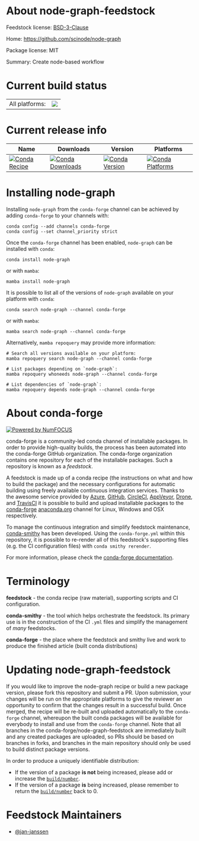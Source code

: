 About node-graph-feedstock
==========================

Feedstock license: [BSD-3-Clause](https://github.com/conda-forge/node-graph-feedstock/blob/main/LICENSE.txt)

Home: https://github.com/scinode/node-graph

Package license: MIT

Summary: Create node-based workflow

Current build status
====================


<table><tr><td>All platforms:</td>
    <td>
      <a href="https://dev.azure.com/conda-forge/feedstock-builds/_build/latest?definitionId=24129&branchName=main">
        <img src="https://dev.azure.com/conda-forge/feedstock-builds/_apis/build/status/node-graph-feedstock?branchName=main">
      </a>
    </td>
  </tr>
</table>

Current release info
====================

| Name | Downloads | Version | Platforms |
| --- | --- | --- | --- |
| [![Conda Recipe](https://img.shields.io/badge/recipe-node--graph-green.svg)](https://anaconda.org/conda-forge/node-graph) | [![Conda Downloads](https://img.shields.io/conda/dn/conda-forge/node-graph.svg)](https://anaconda.org/conda-forge/node-graph) | [![Conda Version](https://img.shields.io/conda/vn/conda-forge/node-graph.svg)](https://anaconda.org/conda-forge/node-graph) | [![Conda Platforms](https://img.shields.io/conda/pn/conda-forge/node-graph.svg)](https://anaconda.org/conda-forge/node-graph) |

Installing node-graph
=====================

Installing `node-graph` from the `conda-forge` channel can be achieved by adding `conda-forge` to your channels with:

```
conda config --add channels conda-forge
conda config --set channel_priority strict
```

Once the `conda-forge` channel has been enabled, `node-graph` can be installed with `conda`:

```
conda install node-graph
```

or with `mamba`:

```
mamba install node-graph
```

It is possible to list all of the versions of `node-graph` available on your platform with `conda`:

```
conda search node-graph --channel conda-forge
```

or with `mamba`:

```
mamba search node-graph --channel conda-forge
```

Alternatively, `mamba repoquery` may provide more information:

```
# Search all versions available on your platform:
mamba repoquery search node-graph --channel conda-forge

# List packages depending on `node-graph`:
mamba repoquery whoneeds node-graph --channel conda-forge

# List dependencies of `node-graph`:
mamba repoquery depends node-graph --channel conda-forge
```


About conda-forge
=================

[![Powered by
NumFOCUS](https://img.shields.io/badge/powered%20by-NumFOCUS-orange.svg?style=flat&colorA=E1523D&colorB=007D8A)](https://numfocus.org)

conda-forge is a community-led conda channel of installable packages.
In order to provide high-quality builds, the process has been automated into the
conda-forge GitHub organization. The conda-forge organization contains one repository
for each of the installable packages. Such a repository is known as a *feedstock*.

A feedstock is made up of a conda recipe (the instructions on what and how to build
the package) and the necessary configurations for automatic building using freely
available continuous integration services. Thanks to the awesome service provided by
[Azure](https://azure.microsoft.com/en-us/services/devops/), [GitHub](https://github.com/),
[CircleCI](https://circleci.com/), [AppVeyor](https://www.appveyor.com/),
[Drone](https://cloud.drone.io/welcome), and [TravisCI](https://travis-ci.com/)
it is possible to build and upload installable packages to the
[conda-forge](https://anaconda.org/conda-forge) [anaconda.org](https://anaconda.org/)
channel for Linux, Windows and OSX respectively.

To manage the continuous integration and simplify feedstock maintenance,
[conda-smithy](https://github.com/conda-forge/conda-smithy) has been developed.
Using the ``conda-forge.yml`` within this repository, it is possible to re-render all of
this feedstock's supporting files (e.g. the CI configuration files) with ``conda smithy rerender``.

For more information, please check the [conda-forge documentation](https://conda-forge.org/docs/).

Terminology
===========

**feedstock** - the conda recipe (raw material), supporting scripts and CI configuration.

**conda-smithy** - the tool which helps orchestrate the feedstock.
                   Its primary use is in the construction of the CI ``.yml`` files
                   and simplify the management of *many* feedstocks.

**conda-forge** - the place where the feedstock and smithy live and work to
                  produce the finished article (built conda distributions)


Updating node-graph-feedstock
=============================

If you would like to improve the node-graph recipe or build a new
package version, please fork this repository and submit a PR. Upon submission,
your changes will be run on the appropriate platforms to give the reviewer an
opportunity to confirm that the changes result in a successful build. Once
merged, the recipe will be re-built and uploaded automatically to the
`conda-forge` channel, whereupon the built conda packages will be available for
everybody to install and use from the `conda-forge` channel.
Note that all branches in the conda-forge/node-graph-feedstock are
immediately built and any created packages are uploaded, so PRs should be based
on branches in forks, and branches in the main repository should only be used to
build distinct package versions.

In order to produce a uniquely identifiable distribution:
 * If the version of a package **is not** being increased, please add or increase
   the [``build/number``](https://docs.conda.io/projects/conda-build/en/latest/resources/define-metadata.html#build-number-and-string).
 * If the version of a package **is** being increased, please remember to return
   the [``build/number``](https://docs.conda.io/projects/conda-build/en/latest/resources/define-metadata.html#build-number-and-string)
   back to 0.

Feedstock Maintainers
=====================

* [@jan-janssen](https://github.com/jan-janssen/)

